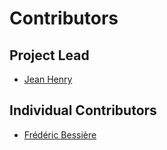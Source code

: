 # Contributors
## Project Lead

* [Jean Henry](https://github.com/ansjhenry)

## Individual Contributors

* [Frédéric Bessière](https://github.com/ansfbessier)
